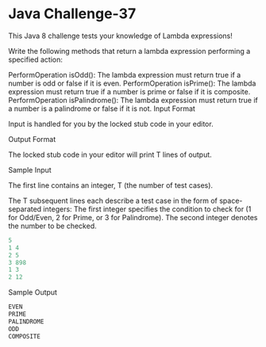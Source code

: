 # Java Challenge-37

This Java 8 challenge tests your knowledge of Lambda expressions!

Write the following methods that return a lambda expression performing a specified action:

PerformOperation isOdd(): The lambda expression must return true if a number is odd or false if it is even.
PerformOperation isPrime(): The lambda expression must return true if a number is prime or false if it is composite.
PerformOperation isPalindrome(): The lambda expression must return true if a number is a palindrome or false if it is not.
Input Format

Input is handled for you by the locked stub code in your editor.

Output Format

The locked stub code in your editor will print T lines of output.

Sample Input

The first line contains an integer, T (the number of test cases).

The T subsequent lines each describe a test case in the form of  space-separated integers:
The first integer specifies the condition to check for (1 for Odd/Even, 2 for Prime, or 3 for Palindrome). 
The second integer denotes the number to be checked.

```java
5
1 4
2 5
3 898
1 3
2 12
```

Sample Output

```java
EVEN
PRIME
PALINDROME
ODD
COMPOSITE
```

